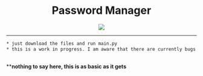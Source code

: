 <h1 align="center">Password Manager</h1>
<p align='center'>
    <img src="https://cdn.discordapp.com/attachments/982359452797775892/982848489631391784/unknown.png">
</p>

-----

```txt
* just download the files and run main.py
* this is a work in progress. I am aware that there are currently bugs
  
```
****nothing to say here, this is as basic as it gets**
